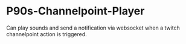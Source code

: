 # P90s-Channelpoint-Player
Can play sounds and send a notification via websocket when a twitch channelpoint action is triggered.
